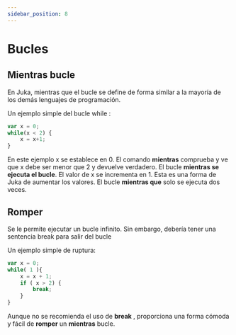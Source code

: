 ```yaml
---
sidebar_position: 8
---
```


# Bucles

## Mientras bucle

En Juka, mientras que el bucle se define de forma similar a la mayoría de los demás lenguajes de programación.

Un ejemplo simple del bucle while :

```jsx
var x = 0;
while(x < 2) {
    x = x+1;
}
```

En este ejemplo x se establece en 0. El comando **mientras** comprueba y ve que x debe ser menor que 2 y devuelve verdadero. El bucle **mientras se ejecuta el bucle**. El valor de x se incrementa en 1. Esta es una forma de Juka de aumentar los valores. El bucle **mientras que** solo se ejecuta dos veces.

## Romper
Se le permite ejecutar un bucle infinito. Sin embargo, debería tener una sentencia break para salir del bucle

Un ejemplo simple de ruptura:

```jsx
var x = 0;
while( 1 ){
    x = x + 1;
    if ( x > 2) {
        break;
    }
}
```

Aunque no se recomienda el uso de **break** , proporciona una forma cómoda y fácil de **romper** un **mientras** bucle.